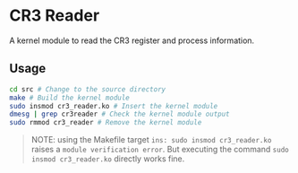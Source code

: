 # CR3 Reader

A kernel module to read the CR3 register and process information.

## Usage

```bash
cd src # Change to the source directory
make # Build the kernel module
sudo insmod cr3_reader.ko # Insert the kernel module
dmesg | grep cr3reader # Check the kernel module output
sudo rmmod cr3_reader # Remove the kernel module
```

> NOTE: using the Makefile target `ins: sudo insmod cr3_reader.ko` raises a
> `module verification error`. But executing the command `sudo insmod
> cr3_reader.ko` directly works fine.
